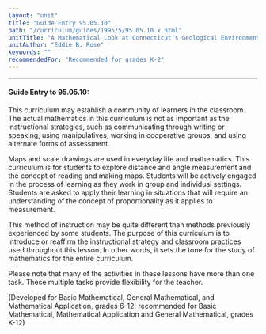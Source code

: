```yaml
---
layout: "unit"
title: "Guide Entry 95.05.10"
path: "/curriculum/guides/1995/5/95.05.10.x.html"
unitTitle: "A Mathematical Look at Connecticut’s Geological Environmental"
unitAuthor: "Eddie B. Rose"
keywords: ""
recommendedFor: "Recommended for grades K-2"
---
```

<body>
<hr/>
<h4>
Guide Entry to 95.05.10:
</h4>
<p>This curriculum may establish a community of learners in the classroom. The actual mathematics in this curriculum is not as important as the instructional strategies, such as communicating through writing or speaking, using manipulatives, working in cooperative groups, and using alternate forms of assessment.</p>

<p>Maps and scale drawings are used in everyday life and mathematics. This curriculum is for students to explore distance and angle measurement and the concept of reading and making maps. Students will be actively engaged in the process of learning as they work in group and individual settings. Students are asked to apply their learning in situations that will require an understanding of the concept of proportionality as it applies to measurement.</p>

<p>This method of instruction may be quite different than methods previously experienced by some students. The purpose of this curriculum is to introduce or reaffirm the instructional strategy and classroom practices used throughout this lesson. In other words, it sets the tone for the study of mathematics for the entire curriculum.</p>

<p>Please note that many of the activities in these lessons have more than one task. These multiple tasks provide flexibility for the teacher.</p>

<p>(Developed for Basic Mathematical, General Mathematical, and Mathematical Application, grades 6-12; recommended for Basic Mathematical, Mathematical Application and General Mathematical, grades K-12)</p>
</body>
